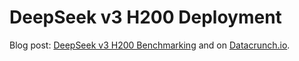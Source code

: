 # DeepSeek v3 H200 Deployment

Blog post: [DeepSeek v3 H200 Benchmarking](./deepseek-v3-h200-deployment.md) and on [Datacrunch.io](https://datacrunch.io/blog/deepseek-v3-llm-nvidia-h200-gpu-inference-benchmarking).
